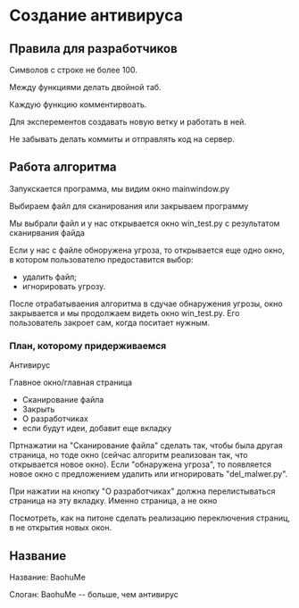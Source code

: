 # Создание антивируса


## Правила для разработчиков

Символов с строке не более 100.

Между функциями делать двойной таб.

Каждую функцию комментирвоать.

Для эксперементов создавать новую ветку и работать в ней.

Не забывать делать коммиты и отправлять код на сервер.


## Работа алгоритма

Запукскается программа, мы видим окно mainwindow.py

Выбираем файл для сканирования или закрываем программу

Мы выбрали файл и у нас открывается окно win_test.py с результатом сканирвания файда

Если у нас с файле обноружена угроза, то открывается еще одно окно, в котором пользователю предоставится выбор: 

+ удалить файл;
+ игнорировать угрозу.

После отрабатываения алгоритма в сдучае обнаружения угрозы, окно закрывается и мы продолжаем видеть окно win_test.py. Его пользователь закроет сам, когда поситает нужным.


### План, которому придерживаемся
Антивирус 

Главное окно/главная страница 
- Сканирование файла 
- Закрыть
- О разработчиках 
- если будут идеи, добавит еще вкладку 

Пртнажатии на "Сканирование файла" сделать так, чтобы была другая страница, но тоде окно (сейчас алгоритм реализован так, что открывается новое окно). Если "обнаружена угроза", то появляется новое окно с предложением удалить или игнорировать "del_malwer.py".

При нажатии на кнопку "О разработчиках" должна перелистываться страница на эту вкладку. Именно страница, а не окно 

Посмотреть, как на питоне сделать реализацию переключения страниц, в не открытия новых окон.


## Название

Название: BaohuMe

Слоган: BaohuMe -- больше, чем антивирус